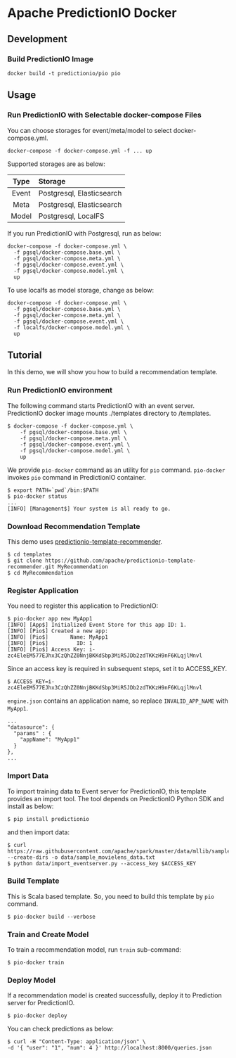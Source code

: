 Apache PredictionIO Docker
==========================

## Development

### Build PredictionIO Image

```
docker build -t predictionio/pio pio
```

## Usage

### Run PredictionIO with Selectable docker-compose Files

You can choose storages for event/meta/model to select docker-compose.yml.

```
docker-compose -f docker-compose.yml -f ... up
```

Supported storages are as below:

| Type  | Storage                   |
|:-----:|:--------------------------|
| Event | Postgresql, Elasticsearch |
| Meta  | Postgresql, Elasticsearch |
| Model | Postgresql, LocalFS       |

If you run PredictionIO with Postgresql, run as below:

```
docker-compose -f docker-compose.yml \
  -f pgsql/docker-compose.base.yml \
  -f pgsql/docker-compose.meta.yml \
  -f pgsql/docker-compose.event.yml \
  -f pgsql/docker-compose.model.yml \
  up
```

To use localfs as model storage, change as below: 

```
docker-compose -f docker-compose.yml \
  -f pgsql/docker-compose.base.yml \
  -f pgsql/docker-compose.meta.yml \
  -f pgsql/docker-compose.event.yml \
  -f localfs/docker-compose.model.yml \
  up
```

## Tutorial

In this demo, we will show you how to build a recommendation template.

### Run PredictionIO environment

The following command starts PredictionIO with an event server.
PredictionIO docker image mounts ./templates directory to /templates.

```
$ docker-compose -f docker-compose.yml \
    -f pgsql/docker-compose.base.yml \
    -f pgsql/docker-compose.meta.yml \
    -f pgsql/docker-compose.event.yml \
    -f pgsql/docker-compose.model.yml \
    up
```

We provide `pio-docker` command as an utility for `pio` command.
`pio-docker` invokes `pio` command in PredictionIO container.

```
$ export PATH=`pwd`/bin:$PATH
$ pio-docker status
...
[INFO] [Management$] Your system is all ready to go.
```

### Download Recommendation Template

This demo uses [predictionio-template-recommender](https://github.com/apache/predictionio-template-recommender).

```
$ cd templates
$ git clone https://github.com/apache/predictionio-template-recommender.git MyRecommendation
$ cd MyRecommendation
```

### Register Application

You need to register this application to PredictionIO:

```
$ pio-docker app new MyApp1
[INFO] [App$] Initialized Event Store for this app ID: 1.
[INFO] [Pio$] Created a new app:
[INFO] [Pio$]       Name: MyApp1
[INFO] [Pio$]         ID: 1
[INFO] [Pio$] Access Key: i-zc4EleEM577EJhx3CzQhZZ0NnjBKKdSbp3MiR5JDb2zdTKKzH9nF6KLqjlMnvl
```

Since an access key is required in subsequent steps, set it to ACCESS_KEY.

```
$ ACCESS_KEY=i-zc4EleEM577EJhx3CzQhZZ0NnjBKKdSbp3MiR5JDb2zdTKKzH9nF6KLqjlMnvl
```

`engine.json` contains an application name, so replace `INVALID_APP_NAME` with `MyApp1`.

```
...
"datasource": {
  "params" : {
    "appName": "MyApp1"
  }
},
...
```

### Import Data

To import training data to Event server for PredictionIO, this template provides an import tool.
The tool depends on PredictionIO Python SDK and install as below:

```
$ pip install predictionio
```
and then import data:
```
$ curl https://raw.githubusercontent.com/apache/spark/master/data/mllib/sample_movielens_data.txt --create-dirs -o data/sample_movielens_data.txt
$ python data/import_eventserver.py --access_key $ACCESS_KEY
```

### Build Template

This is Scala based template.
So, you need to build this template by `pio` command.

```
$ pio-docker build --verbose
```

### Train and Create Model

To train a recommendation model, run `train` sub-command:

```
$ pio-docker train
```

### Deploy Model

If a recommendation model is created successfully, deploy it to Prediction server for PredictionIO.

```
$ pio-docker deploy

```
You can check predictions as below:
```
$ curl -H "Content-Type: application/json" \
-d '{ "user": "1", "num": 4 }' http://localhost:8000/queries.json
```
